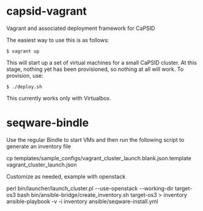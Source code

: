 capsid-vagrant
==============

Vagrant and associated deployment framework for CaPSID

The easiest way to use this is as follows:

```shell
$ vagrant up
```

This will start up a set of virtual machines for a small CaPSID cluster. 
At this stage, nothing yet has been provisioned, so nothing at all will
work. To provision, use:

```shell
$ ./deploy.sh
```

This currently works only with Virtualbox. 

seqware-bindle
==============

Use the regular Bindle to start VMs and then run the following script to generate an inventory file

   cp templates/sample_configs/vagrant_cluster_launch.blank.json.template vagrant_cluster_launch.json

Customize as needed, example with openstack

   perl bin/launcher/launch_cluster.pl --use-openstack --working-dir target-os3
   bash bin/ansible-bridge/create_inventory.sh target-os3 > inventory
   ansible-playbook -v -i inventory ansible/seqware-install.yml 
